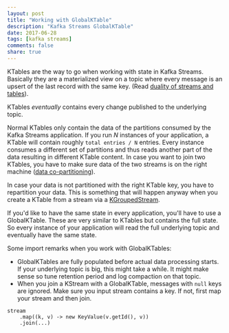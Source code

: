 ```yaml
---
layout: post
title: "Working with GlobalKTable"
description: "Kafka Streams GlobalKTable"
date: 2017-06-28
tags: [kafka streams]
comments: false
share: true
---
```


KTables are the way to go when working with state in Kafka Streams. Basically they are a materialized view on a topic where every message is an upsert of the last record with the same key. (Read [duality of streams and tables](http://docs.confluent.io/current/streams/concepts.html#duality-of-streams-and-tables)). 

KTables *eventually* contains every change published to the underlying topic.

Normal KTables only contain the data of the partitions consumed by the Kafka Streams application. If you run *N* instances of your application, a KTable will contain roughly `total entries / N` entries. Every instance consumes a different set of partitions and thus reads another part of the data resulting in different KTable content. In case you want to join two KTables, you have to make sure data of the two streams is on the right machine ([data co-partitioning](http://docs.confluent.io/current/streams/developer-guide.html#streams-developer-guide-dsl-joins-co-partitioning)). 

In case your data is not partitioned with the right KTable key, you have to repartition your data. This is something that will happen anyway when you create a KTable from a stream via a [KGroupedStream](https://kafka.apache.org/0102/javadoc/org/apache/kafka/streams/kstream/KGroupedStream.html).

If you'd like to have the same state in every application, you'll have to use a GlobalKTable. These are very similar to KTables but contains the full state. So every instance of your application will read the full underlying topic and eventually have the same state. 

Some import remarks when you work with GlobalKTables:

* GlobalKTables are fully populated before actual data processing starts. If your underlying topic is big, this might take a while. It might make sense so tune retention period and log compaction on that topic. 
* When you join a KStream with a GlobalKTable, messages with `null` keys are ignored. Make sure you input stream contains a key. If not, first map your stream and then join.

```
stream
    .map((k, v) -> new KeyValue(v.getId(), v))
    .join(...)
```